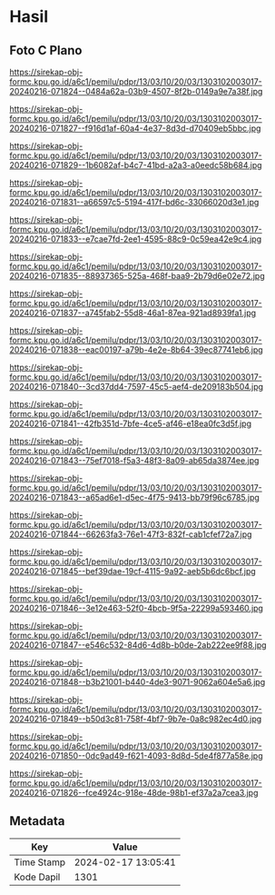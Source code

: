 # Hasil

## Foto C Plano

https://sirekap-obj-formc.kpu.go.id/a6c1/pemilu/pdpr/13/03/10/20/03/1303102003017-20240216-071824--0484a62a-03b9-4507-8f2b-0149a9e7a38f.jpg

https://sirekap-obj-formc.kpu.go.id/a6c1/pemilu/pdpr/13/03/10/20/03/1303102003017-20240216-071827--f916d1af-60a4-4e37-8d3d-d70409eb5bbc.jpg

https://sirekap-obj-formc.kpu.go.id/a6c1/pemilu/pdpr/13/03/10/20/03/1303102003017-20240216-071829--1b6082af-b4c7-41bd-a2a3-a0eedc58b684.jpg

https://sirekap-obj-formc.kpu.go.id/a6c1/pemilu/pdpr/13/03/10/20/03/1303102003017-20240216-071831--a66597c5-5194-417f-bd6c-33066020d3e1.jpg

https://sirekap-obj-formc.kpu.go.id/a6c1/pemilu/pdpr/13/03/10/20/03/1303102003017-20240216-071833--e7cae7fd-2ee1-4595-88c9-0c59ea42e9c4.jpg

https://sirekap-obj-formc.kpu.go.id/a6c1/pemilu/pdpr/13/03/10/20/03/1303102003017-20240216-071835--88937365-525a-468f-baa9-2b79d6e02e72.jpg

https://sirekap-obj-formc.kpu.go.id/a6c1/pemilu/pdpr/13/03/10/20/03/1303102003017-20240216-071837--a745fab2-55d8-46a1-87ea-921ad8939fa1.jpg

https://sirekap-obj-formc.kpu.go.id/a6c1/pemilu/pdpr/13/03/10/20/03/1303102003017-20240216-071838--eac00197-a79b-4e2e-8b64-39ec87741eb6.jpg

https://sirekap-obj-formc.kpu.go.id/a6c1/pemilu/pdpr/13/03/10/20/03/1303102003017-20240216-071840--3cd37dd4-7597-45c5-aef4-de209183b504.jpg

https://sirekap-obj-formc.kpu.go.id/a6c1/pemilu/pdpr/13/03/10/20/03/1303102003017-20240216-071841--42fb351d-7bfe-4ce5-af46-e18ea0fc3d5f.jpg

https://sirekap-obj-formc.kpu.go.id/a6c1/pemilu/pdpr/13/03/10/20/03/1303102003017-20240216-071843--75ef7018-f5a3-48f3-8a09-ab65da3874ee.jpg

https://sirekap-obj-formc.kpu.go.id/a6c1/pemilu/pdpr/13/03/10/20/03/1303102003017-20240216-071843--a65ad6e1-d5ec-4f75-9413-bb79f96c6785.jpg

https://sirekap-obj-formc.kpu.go.id/a6c1/pemilu/pdpr/13/03/10/20/03/1303102003017-20240216-071844--66263fa3-76e1-47f3-832f-cab1cfef72a7.jpg

https://sirekap-obj-formc.kpu.go.id/a6c1/pemilu/pdpr/13/03/10/20/03/1303102003017-20240216-071845--bef39dae-19cf-4115-9a92-aeb5b6dc6bcf.jpg

https://sirekap-obj-formc.kpu.go.id/a6c1/pemilu/pdpr/13/03/10/20/03/1303102003017-20240216-071846--3e12e463-52f0-4bcb-9f5a-22299a593460.jpg

https://sirekap-obj-formc.kpu.go.id/a6c1/pemilu/pdpr/13/03/10/20/03/1303102003017-20240216-071847--e546c532-84d6-4d8b-b0de-2ab222ee9f88.jpg

https://sirekap-obj-formc.kpu.go.id/a6c1/pemilu/pdpr/13/03/10/20/03/1303102003017-20240216-071848--b3b21001-b440-4de3-9071-9062a604e5a6.jpg

https://sirekap-obj-formc.kpu.go.id/a6c1/pemilu/pdpr/13/03/10/20/03/1303102003017-20240216-071849--b50d3c81-758f-4bf7-9b7e-0a8c982ec4d0.jpg

https://sirekap-obj-formc.kpu.go.id/a6c1/pemilu/pdpr/13/03/10/20/03/1303102003017-20240216-071850--0dc9ad49-f621-4093-8d8d-5de4f877a58e.jpg

https://sirekap-obj-formc.kpu.go.id/a6c1/pemilu/pdpr/13/03/10/20/03/1303102003017-20240216-071826--fce4924c-918e-48de-98b1-ef37a2a7cea3.jpg


## Metadata

| Key        | Value               |
| ---------- | ------------------- |
| Time Stamp | 2024-02-17 13:05:41 |
| Kode Dapil | 1301                |




